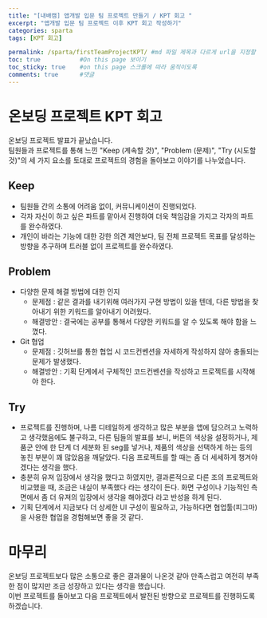 ```yaml
---
title: "[내배캠] 앱개발 입문 팀 프로젝트 만들기 / KPT 회고 "
excerpt: "앱개발 입문 팀 프로젝트 이후 KPT 회고 작성하기"
categories: sparta
tags: [KPT 회고]

permalink: /sparta/firstTeamProjectKPT/ #md 파일 제목과 다르게 url을 지정할 수 있음, 미지정 시 md 파일 명으로 따라감   
toc: true           #On this page 보이기 
toc_sticky: true    #on this page 스크롤에 따라 움직이도록 
comments: true      #댓글
---
```

# 온보딩 프로젝트 KPT 회고 
온보딩 프로젝트 발표가 끝났습니다. <br>
팀원들과 프로젝트를 통해 느낀 "Keep (계속할 것)", "Problem (문제)", "Try (시도할 것)"의 세 가지 요소를 토대로 프로젝트의 경험을 돌아보고 이야기를 나누었습니다. 

## Keep
- 팀원들 간의 소통에 어려움 없이, 커뮤니케이션이 진행되었다.
- 각자 자신이 하고 싶은 파트를 맡아서 진행하여 더욱 책임감을 가지고 각자의 파트를 완수하였다.
- 개인이 바라는 기능에 대한 강한 의견 제안보다, 팀 전체 프로젝트 목표를 달성하는 방향을 추구하며 트러블 없이 프로젝트를 완수하였다.

## Problem
- 다양한 문제 해결 방법에 대한 인지 
    - 문제점 : 같은 결과를 내기위해 여러가지 구현 방법이 있을 텐데, 다른 방법을 찾아내기 위한 키워드를 알아내기 어려웠다.
    - 해결방안 : 결국에는 공부를 통해서 다양한 키워드를 알 수 있도록 해야 함을 느꼈다.
- Git 협업
    - 문제점 : 깃허브를 통한 협업 시 코드컨벤션을 자세하게 작성하지 않아 충돌되는 문제가 발생했다.
    - 해결방안 : 기획 단계에서 구체적인 코드컨벤션을 작성하고 프로젝트를 시작해야 한다.

## Try
- 프로젝트를 진행하며, 나름 디테일하게 생각하고 많은 부분을 앱에 담으려고 노력하고 생각했음에도 불구하고, 다른 팀들의 발표를 보니, 버튼의 색상을 설정하거나, 제품군 안에 한 단계 더 세분화 된 seg를 넣거나, 제품의 색상을 선택하게 하는 등의 놓친 부분이 꽤 많았음을 깨달았다. 다음 프로젝트를 할 때는 좀 더 세세하게 챙겨야겠다는 생각을 했다.
- 충분히 유져 입장에서 생각을 했다고 하였지만, 결과론적으로 다른 조의 프로젝트와 비교했을 때, 조금은 내실이 부족했다 라는 생각이 든다. 화면 구성이나 기능적인 측면에서 좀 더 유져의 입장에서 생각을 해야겠다 라고 반성을 하게 된다.
- 기획 단계에서 지금보다 더 상세한 UI 구성이 필요하고, 가능하다면 협업툴(피그마)을 사용한 협업을 경험해보면 좋을 것 같다.

# 마무리
온보딩 프로젝트보다 많은 소통으로 좋은 결과물이 나온것 같아 만족스럽고 여전히 부족한 점이 많지만 조금 성장하고 있다는 생각을 했습니다.  
이번 프로젝트를 돌아보고 다음 프로젝트에서 발전된 방향으로 프로젝트를 진행하도록 하겠습니다. 



